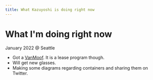 ```yaml
---
title: What Kazuyoshi is doing right now
---
```


# What I'm doing right now

January 2022 @ Seattle

- Got a [VanMoof](https://www.vanmoof.com/). It is a lease program though.
- Will get new glasses.
- Making some diagrams regarding containers and sharing them on Twitter.

